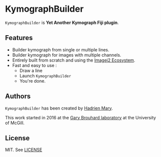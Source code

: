 # KymographBuilder

`KymographBuilder` is **Yet Another Kymograph Fiji plugin**.

## Features

- Builder kymograph from single or multiple lines.
- Builder kymograph for images with multiple channels.
- Entirely built from scratch and using the [Imagej2 Ecosystem](http://imagej.net/ImageJ2).
- Fast and easy to use :
    - Draw a line
    - Launch `KymographBuilder`
    - You're done.

## Authors

`KymographBuilder` has been created by [Hadrien Mary](mailto:hadrien.mary@gmail.com).

This work started in 2016 at the [Gary Brouhard laboratory](http://brouhardlab.mcgill.ca/) at the University of McGill.

## License

MIT. See [LICENSE](LICENSE)
